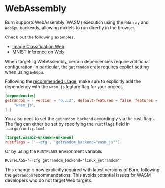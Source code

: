 # WebAssembly

Burn supports WebAssembly (WASM) execution using the `NdArray` and `WebGpu` backends, allowing
models to run directly in the browser.

Check out the following examples:

- [Image Classification Web](https://github.com/tracel-ai/burn/tree/main/examples/image-classification-web)
- [MNIST Inference on Web](https://github.com/tracel-ai/burn/tree/main/examples/mnist-inference-web)

When targeting WebAssembly, certain dependencies require additional configuration. In particular,
the `getrandom` crate requires explicit setting when using `WebGpu`.

Following the [recommended usage](https://github.com/rust-random/getrandom/#webassembly-support),
make sure to explicitly add the dependency with the `wasm_js` feature flag for your project.

```toml
[dependencies]
getrandom = { version = "0.3.2", default-features = false, features = [
    "wasm_js",
] }
```

You also need to set the `getrandom_backend` accordingly via the rust-flags. The flag can either be
set by specifying the `rustflags` field in `.cargo/config.toml`

```toml
[target.wasm32-unknown-unknown]
rustflags = ['--cfg', 'getrandom_backend="wasm_js"']
```

Or by using the `RUSTFLAGS` environment variable:

```
RUSTFLAGS='--cfg getrandom_backend="linux_getrandom"'
```

This change is now explicitly required with latest versions of Burn, following the `getrandom`
recommendations. This avoids potential issues for WASM developers who do not target Web targets.
